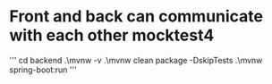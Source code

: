 # Front and back can communicate with each other mocktest4
'''
cd backend
.\mvnw -v
.\mvnw clean package -DskipTests
.\mvnw spring-boot:run
'''
